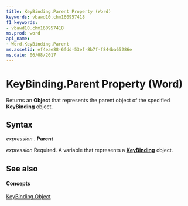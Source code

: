 ```yaml
---
title: KeyBinding.Parent Property (Word)
keywords: vbawd10.chm160957418
f1_keywords:
- vbawd10.chm160957418
ms.prod: word
api_name:
- Word.KeyBinding.Parent
ms.assetid: ef4eae88-6fdd-53ef-8b7f-f844ba65286e
ms.date: 06/08/2017
---
```



# KeyBinding.Parent Property (Word)

Returns an **Object** that represents the parent object of the specified **KeyBinding** object.


## Syntax

 _expression_ . **Parent**

 _expression_ Required. A variable that represents a **[KeyBinding](keybinding-object-word.md)** object.


## See also


#### Concepts


[KeyBinding Object](keybinding-object-word.md)

